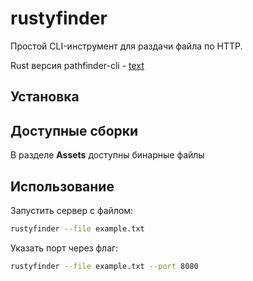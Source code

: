 # rustyfinder

Простой CLI-инструмент для раздачи файла по HTTP.

Rust версия pathfinder-cli - [text](https://github.com/ffebr/pathfinder-cli)

## Установка

## Доступные сборки
В разделе **Assets** доступны бинарные файлы

## Использование

Запустить сервер с файлом:
```bash
rustyfinder --file example.txt
```

Указать порт через флаг:
```bash
rustyfinder --file example.txt --port 8080
```